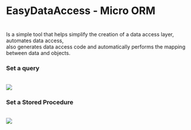<h1>EasyDataAccess - Micro ORM<h1></h1> 
Is a simple tool that helps simplify the creation of a data access layer, automates data access, <br>
also generates data access code and automatically performs the mapping between data and objects.<br>

<h3>Set a query</h3><br>
<img src="https://github.com/user-attachments/assets/11b72020-57df-4924-8f89-55d7b260ee81">
<br>

<h3>Set a Stored Procedure</h3><br>
<img src="https://github.com/user-attachments/assets/ffa1d5bd-e4b4-4bf3-83db-80f303432fce">
<br>


